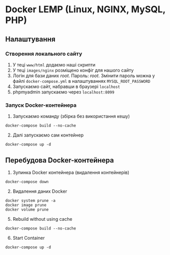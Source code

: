 # Docker LEMP (Linux, NGINX, MySQL, PHP)

## Налаштування

### Створення локального сайту

1. У теці `www/html` додаємо наші скрипти
2. У теці `images/nginx` розміщено конфіг для нашого сайту
3. Логін для бази даних _root_. Пароль: _root_. Змінити пароль можна у файлі `docker-compose.yml` в налаштуваннях `MYSQL_ROOT_PASSWORD`
4. Запускаємо сайт, набравши в браузері `localhost`
5. phpmyadmin запускаємо через `localhost:8099`

### Запуск Docker-контейнера

1. Запускаємо команду (збірка без використання кешу)
```
docker-compose build --no-cache
```
2. Далі запускаємо сам контейнер
```
docker-compose up -d
```

## Перебудова Docker-контейнера

1. Зупинка Docker контейнера (видалення контейнерів)
```
docker-compose down
```
2. Видалення даних Docker
```
docker system prune -a
docker image prune
docker volume prune
```
5. Rebuild without using cache
```
docker-compose build --no-cache
```
6. Start Container
```
docker-compose up -d
```
